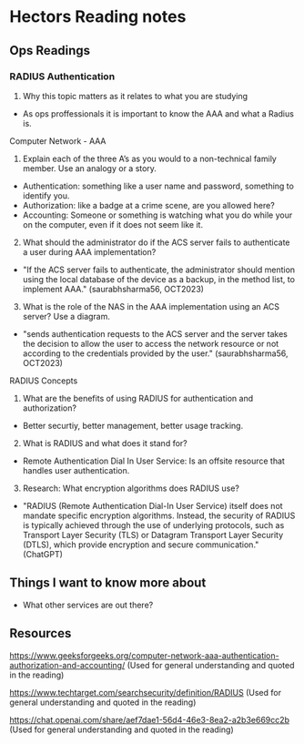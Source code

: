 # Hectors Reading notes


## Ops Readings


### RADIUS Authentication

1. Why this topic matters as it relates to what you are studying

- As ops proffessionals it is important to know the AAA and what a Radius is.

Computer Network - AAA 

1. Explain each of the three A’s as you would to a non-technical family member. Use an analogy or a story.

- Authentication: something like a user name and password, something to identify you.
- Authorization: like a badge at a crime scene, are you allowed here?
- Accounting: Someone or something is watching what you do while your on the computer, even if it does not seem like it.

2. What should the administrator do if the ACS server fails to authenticate a user during AAA implementation?

- "If the ACS server fails to authenticate, the administrator should mention using the local database of the device as a backup, in the method list, to implement AAA." (saurabhsharma56, OCT2023)

3. What is the role of the NAS in the AAA implementation using an ACS server? Use a diagram.

- "sends authentication requests to the ACS server and the server takes the decision to allow the user to access the network resource or not according to the credentials provided by the user." (saurabhsharma56, OCT2023)

RADIUS Concepts

1. What are the benefits of using RADIUS for authentication and authorization?

- Better securtiy, better management, better usage tracking.

2. What is RADIUS and what does it stand for?

- Remote Authentication Dial In User Service: Is an offsite resource that handles user authentication.

3. Research: What encryption algorithms does RADIUS use?

- "RADIUS (Remote Authentication Dial-In User Service) itself does not mandate specific encryption algorithms. Instead, the security of RADIUS is typically achieved through the use of underlying protocols, such as Transport Layer Security (TLS) or Datagram Transport Layer Security (DTLS), which provide encryption and secure communication." (ChatGPT)

## Things I want to know more about

- What other services are out there?
 
## Resources

https://www.geeksforgeeks.org/computer-network-aaa-authentication-authorization-and-accounting/
(Used for general understanding and quoted in the reading)

https://www.techtarget.com/searchsecurity/definition/RADIUS
(Used for general understanding and quoted in the reading)

https://chat.openai.com/share/aef7dae1-56d4-46e3-8ea2-a2b3e669cc2b
(Used for general understanding and quoted in the reading)
